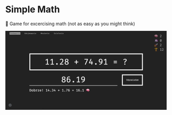 # Simple Math
🧠 Game for excercising math (not as easy as you might think)

![Simple Math](https://github.com/marcinszablowski/simple-math/blob/master/img/math.png)

